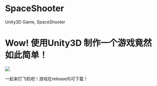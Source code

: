 # SpaceShooter
Unity3D Game, SpaceShooter

# Wow! 使用Unity3D 制作一个游戏竟然如此简单！

![](https://image.hduzplus.xyz/image/1487864076716.png)

一起来打飞机吧！游戏在release内可下载！
